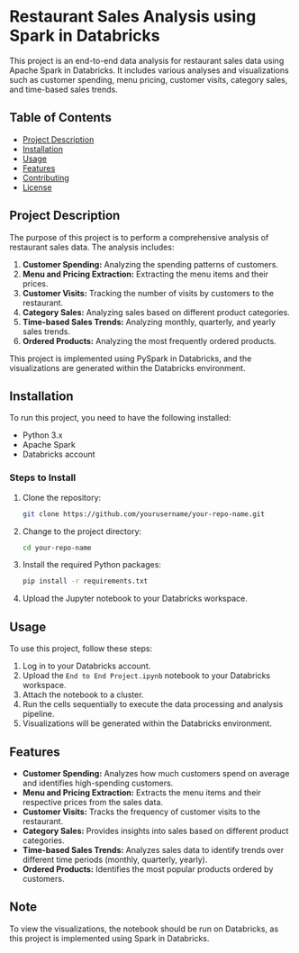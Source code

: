 # Restaurant Sales Analysis using Spark in Databricks

This project is an end-to-end data analysis for restaurant sales data using Apache Spark in Databricks. It includes various analyses and visualizations such as customer spending, menu pricing, customer visits, category sales, and time-based sales trends.

## Table of Contents
- [Project Description](#project-description)
- [Installation](#installation)
- [Usage](#usage)
- [Features](#features)
- [Contributing](#contributing)
- [License](#license)

## Project Description
The purpose of this project is to perform a comprehensive analysis of restaurant sales data. The analysis includes:
1. **Customer Spending:** Analyzing the spending patterns of customers.
2. **Menu and Pricing Extraction:** Extracting the menu items and their prices.
3. **Customer Visits:** Tracking the number of visits by customers to the restaurant.
4. **Category Sales:** Analyzing sales based on different product categories.
5. **Time-based Sales Trends:** Analyzing monthly, quarterly, and yearly sales trends.
6. **Ordered Products:** Analyzing the most frequently ordered products.

This project is implemented using PySpark in Databricks, and the visualizations are generated within the Databricks environment.

## Installation
To run this project, you need to have the following installed:
- Python 3.x
- Apache Spark
- Databricks account

### Steps to Install
1. Clone the repository:
    ```sh
    git clone https://github.com/yourusername/your-repo-name.git
    ```
2. Change to the project directory:
    ```sh
    cd your-repo-name
    ```
3. Install the required Python packages:
    ```sh
    pip install -r requirements.txt
    ```
4. Upload the Jupyter notebook to your Databricks workspace.

## Usage
To use this project, follow these steps:

1. Log in to your Databricks account.
2. Upload the `End to End Project.ipynb` notebook to your Databricks workspace.
3. Attach the notebook to a cluster.
4. Run the cells sequentially to execute the data processing and analysis pipeline.
5. Visualizations will be generated within the Databricks environment.

## Features
- **Customer Spending:** Analyzes how much customers spend on average and identifies high-spending customers.
- **Menu and Pricing Extraction:** Extracts the menu items and their respective prices from the sales data.
- **Customer Visits:** Tracks the frequency of customer visits to the restaurant.
- **Category Sales:** Provides insights into sales based on different product categories.
- **Time-based Sales Trends:** Analyzes sales data to identify trends over different time periods (monthly, quarterly, yearly).
- **Ordered Products:** Identifies the most popular products ordered by customers.

## Note
To view the visualizations, the notebook should be run on Databricks, as this project is implemented using Spark in Databricks.

